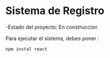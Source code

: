 <h1> Sistema de Registro</h1>

-Estado del proyecto: En construccion

Para ejecutar el sistema, debes poner :

```npm instal react```
